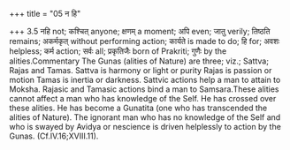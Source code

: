 +++
title = "05 न हि"

+++
3.5 नहि not; कश्चित् anyone; क्षणम् a moment; अपि even; जातु verily;
तिष्ठति remains; अकर्मकृत् without performing action; कार्यते is made to
do; हि for; अवशः helpless; कर्म action; सर्वः all; प्रकृतिजैः born of
Prakriti; गुणैः by the alities.Commentary The Gunas (alities of Nature)
are three; viz.; Sattva; Rajas and Tamas. Sattva is harmony or light or
purity Rajas is passion or motion Tamas is inertia or darkness. Sattvic
actions help a man to attain to Moksha. Rajasic and Tamasic actions bind
a man to Samsara.These alities cannot affect a man who has knowledge of
the Self. He has crossed over these alities. He has become a Gunatita
(one who has transcended the alities of Nature). The ignorant man who
has no knowledge of the Self and who is swayed by Avidya or nescience is
driven helplessly to action by the Gunas. (Cf.IV.16;XVIII.11).
